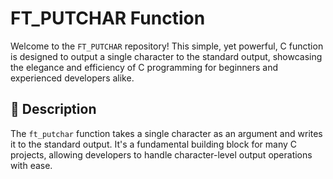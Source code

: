 # FT_PUTCHAR Function

Welcome to the `FT_PUTCHAR` repository! This simple, yet powerful, C function is designed to output a single character to the standard output, showcasing the elegance and efficiency of C programming for beginners and experienced developers alike.

## 🚀 Description

The `ft_putchar` function takes a single character as an argument and writes it to the standard output. It's a fundamental building block for many C projects, allowing developers to handle character-level output operations with ease.
